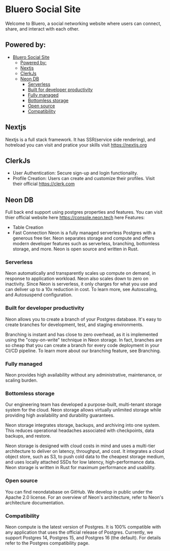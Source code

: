 # Bluero Social Site

Welcome to Bluero, a social networking website where users can connect, share, and interact with each other.

## Powered by:

- [Bluero Social Site](#bluero-social-site)
  - [Powered by:](#powered-by)
  - [Nextjs](#nextjs)
  - [ClerkJs](#clerkjs)
  - [Neon DB](#neon-db)
    - [Serverless](#serverless)
    - [Built for developer productivity](#built-for-developer-productivity)
    - [Fully managed](#fully-managed)
    - [Bottomless storage](#bottomless-storage)
    - [Open source](#open-source)
    - [Compatibility](#compatibility)
## Nextjs
Nextjs is a full stack framework. It has SSR(service side rendering), and hotreload you can visit and pratice your skills visit https://nextjs.org

## ClerkJs
- User Authentication: Secure sign-up and login functionality.
- Profile Creation: Users can create and customize their profiles.
Visit their official https://clerk.com

## Neon DB
Full back end support using postgres properties and features.
You can visit thier official website here https://console.neon.tech here
Features:
- Table Creation
- Fast Connection
Neon is a fully managed serverless Postgres with a generous free tier. Neon separates storage and compute and offers modern developer features such as serverless, branching, bottomless storage, and more. Neon is open source and written in Rust.
### Serverless
Neon automatically and transparently scales up compute on demand, in response to application workload. Neon also scales down to zero on inactivity. Since Neon is serverless, it only charges for what you use and can deliver up to a 10x reduction in cost. To learn more, see Autoscaling, and Autosuspend configuration.

### Built for developer productivity
Neon allows you to create a branch of your Postgres database. It's easy to create branches for development, test, and staging environments.

Branching is instant and has close to zero overhead, as it is implemented using the "copy-on-write" technique in Neon storage. In fact, branches are so cheap that you can create a branch for every code deployment in your CI/CD pipeline. To learn more about our branching feature, see Branching.

### Fully managed
Neon provides high availability without any administrative, maintenance, or scaling burden.

### Bottomless storage
Our engineering team has developed a purpose-built, multi-tenant storage system for the cloud. Neon storage allows virtually unlimited storage while providing high availability and durability guarantees.

Neon storage integrates storage, backups, and archiving into one system. This reduces operational headaches associated with checkpoints, data backups, and restore.

Neon storage is designed with cloud costs in mind and uses a multi-tier architecture to deliver on latency, throughput, and cost. It integrates a cloud object store, such as S3, to push cold data to the cheapest storage medium, and uses locally attached SSDs for low latency, high-performance data. Neon storage is written in Rust for maximum performance and usability.

### Open source
You can find neondatabase on GitHub. We develop in public under the Apache 2.0 license. For an overview of Neon's architecture, refer to Neon's architecture documentation.

### Compatibility
Neon compute is the latest version of Postgres. It is 100% compatible with any application that uses the official release of Postgres. Currently, we support Postgres 14, Postgres 15, and Postgres 16 (the default). For details refer to the Postgres compatibility page.